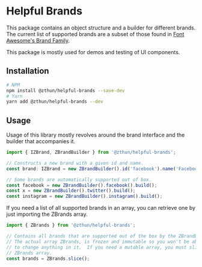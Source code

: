 # Helpful Brands

This package contains an object structure and a builder for different brands. The current list of supported brands are a
subset of those found in [Font Awesome's Brand Family](https://fontawesome.com/search?o=r&m=free&f=brands).

This package is mostly used for demos and testing of UI components.

## Installation

```sh
# NPM
npm install @zthun/helpful-brands --save-dev
# Yarn
yarn add @zthun/helpful-brands --dev
```

## Usage

Usage of this library mostly revolves around the brand interface and the builder that accompanies it.

```ts
import { IZBrand, ZBrandBuilder } from '@zthun/helpful-brands';

// Constructs a new brand with a given id and name.
const brand: IZBrand = new ZBrandBuilder().id('facebook').name('Facebook').founded(2004).owner('Meta Platforms');

// Some brands are automatically supported out of box.
const facebook = new ZBrandBuilder().facebook().build();
const x = new ZBrandBuilder().twitter().build();
const instagram = new ZBrandBuilder().instagram().build();
```

If you need a list of all supported brands in an array, you can retrieve one by just importing the ZBrands array.

```ts
import { ZBrands } from '@zthun/helpful-brands';

// Contains all brands that are supported out of the box by the ZBrandBuilder()
// The actual array ZBrands, is frozen and immutable so you won't be able
// to change anything in it.  If you need a mutable array, you must slice the
// ZBrands array.
const brands = ZBrands.slice();
```
